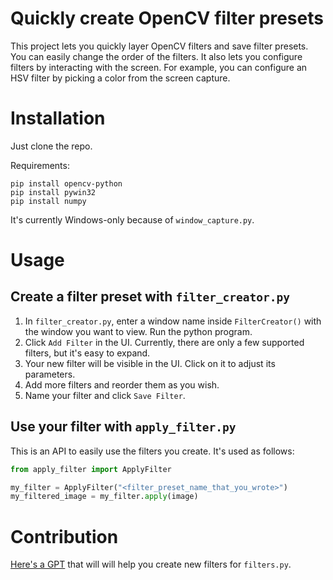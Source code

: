 # Quickly create OpenCV filter presets

This project lets you quickly layer OpenCV filters and save filter presets. You can easily change the order of the filters. It also lets you configure filters by interacting with the screen. For example, you can configure an HSV filter by picking a color from the screen capture.

# Installation

Just clone the repo.

Requirements:
```
pip install opencv-python
pip install pywin32
pip install numpy
```

It's currently Windows-only because of `window_capture.py`.

# Usage

## Create a filter preset with `filter_creator.py`

1. In `filter_creator.py`, enter a window name inside `FilterCreator()` with the window you want to view. Run the python program.
2. Click `Add Filter` in the UI. Currently, there are only a few supported filters, but it's easy to expand.
3. Your new filter will be visible in the UI. Click on it to adjust its parameters.
4. Add more filters and reorder them as you wish.
5. Name your filter and click `Save Filter`.

## Use your filter with `apply_filter.py`

This is an API to easily use the filters you create. It's used as follows:
```py
from apply_filter import ApplyFilter

my_filter = ApplyFilter("<filter_preset_name_that_you_wrote>")
my_filtered_image = my_filter.apply(image)
```

# Contribution

[Here's a GPT](https://chat.openai.com/g/g-84Wr6Wyxe-filter-class-creator) that will will help you create new filters for `filters.py`.
